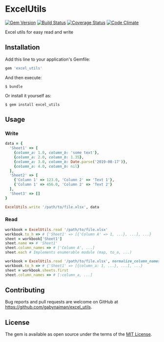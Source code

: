 # ExcelUtils

[![Gem Version](https://badge.fury.io/rb/excel_utils.svg)](https://rubygems.org/gems/excel_utils)
[![Build Status](https://travis-ci.org/gabynaiman/excel_utils.svg?branch=master)](https://travis-ci.org/gabynaiman/excel_utils)
[![Coverage Status](https://coveralls.io/repos/github/gabynaiman/excel_utils/badge.svg?branch=master)](https://coveralls.io/github/gabynaiman/excel_utils?branch=master)
[![Code Climate](https://codeclimate.com/github/gabynaiman/excel_utils.svg)](https://codeclimate.com/github/gabynaiman/excel_utils)

Excel utils for easy read and write

## Installation

Add this line to your application's Gemfile:

```ruby
gem 'excel_utils'
```

And then execute:

    $ bundle

Or install it yourself as:

    $ gem install excel_utils

## Usage

### Write
```ruby
data = {
  'Sheet1' => [
    {column_a: 1.0, column_b: 'some text'},
    {column_a: 2.0, column_b: 1.35},
    {column_a: 3.0, column_b: Date.parse('2019-08-17')},
    {column_a: 4.0, column_b: nil}
  ],
  'Sheet2' => [
    {'Column 1' => 123.0, 'Column 2' => 'Text 1'},
    {'Column 1' => 456.0, 'Column 2' => 'Text 2'}
  ],
  'Sheet3' => []
}

ExcelUtils.write '/path/to/file.xlsx', data
```

### Read
```ruby
workbook = ExcelUtils.read '/path/to/file.xlsx'
workbook.to_h => # {'Sheet1' => [{'Column A' => 1, ...}, ...], ...}
sheet = workbook['Sheet1']
sheet.name => # 'Sheet1'
sheet.column_names => # ['Column A', ...]
sheet.each # Implements enumerable module (map, to_a, ...)

workbook = ExcelUtils.read '/path/to/file.xlsx', normalize_column_names: true
workbook.to_h => # {'Sheet1' => [{column_a: 1, ...}, ...], ...}
sheet = workbook.sheets.first
sheet.column_names => # [:column_a, ...]
```

## Contributing

Bug reports and pull requests are welcome on GitHub at https://github.com/gabynaiman/excel_utils.

## License

The gem is available as open source under the terms of the [MIT License](http://opensource.org/licenses/MIT).